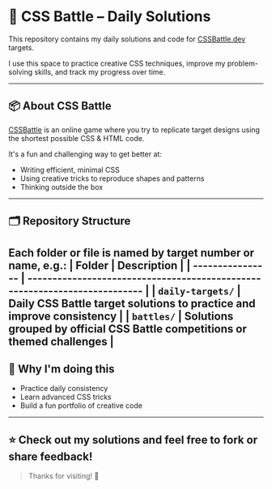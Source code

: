 # 🎨 CSS Battle – Daily Solutions

This repository contains my daily solutions and code for [CSSBattle.dev](https://cssbattle.dev) targets.

I use this space to practice creative CSS techniques, improve my problem-solving skills, and track my progress over time.

---

## 📦 **About CSS Battle**
[CSSBattle](https://cssbattle.dev) is an online game where you try to replicate target designs using the shortest possible CSS & HTML code.

It's a fun and challenging way to get better at:
- Writing efficient, minimal CSS
- Using creative tricks to reproduce shapes and patterns
- Thinking outside the box

---

## 🗂 **Repository Structure**
Each folder or file is named by target number or name, e.g.:
| Folder           | Description                                                                |
| ---------------- | -------------------------------------------------------------------------- |
| `daily-targets/` | Daily CSS Battle target solutions to practice and improve consistency      |
| `battles/`       | Solutions grouped by official CSS Battle competitions or themed challenges |
---

## 🌱 **Why I'm doing this**
- Practice daily consistency
- Learn advanced CSS tricks
- Build a fun portfolio of creative code

---

## ⭐ **Check out my solutions and feel free to fork or share feedback!**

> Thanks for visiting! 🚀
